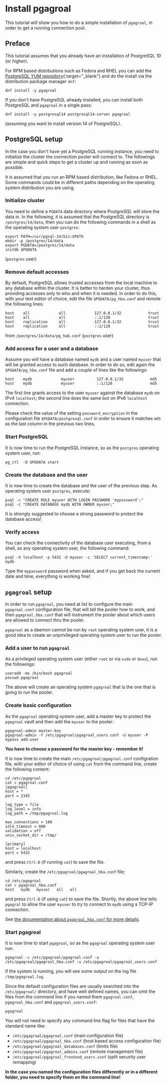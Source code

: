 # Install pgagroal

This tutorial will show you how to do a simple installation of `pgagroal`,
in order to get a running connection pool.

## Preface

This tutorial assumes that you already have an installation of PostgreSQL 10 (or higher).

For RPM based distributions such as Fedora and RHEL you can add the
[PostgreSQL YUM repository](https://yum.postgresql.org/){:target="_blank"}
and do the install via the distribution package manager `dnf`:

```
dnf install -y pgagroal
```

If you don't have PostgreSQL already installed, you can install both PostgreSQL and `pgagroal`
in a single pass:

```
dnf install -y postgresql14 postgresql14-server pgagroal
```

(assuming you want to install version 14 of PostgreSQL).

## PostgreSQL setup

In the case you don't have yet a PostgreSQL running instance, you need to initialize the cluster the connection pooler will connect to. The followings are simple and quick steps to get a cluster up and running as soon as possible.

It is assumed that you run an RPM based distribution, like Fedora or RHEL. Some commands could be in different paths depending on the operating system distribution you are using.

### Initialize cluster

You need to define a `PGDATA` data directory where PostgreSQL will store the data in.
In the following, it is assumed that the PostgreSQL directory is `/postgres/14/data`, then
you can do the following commands in a shell as the operating system user `postgres`:

```
export PATH=/usr/pgsql-14/bin:$PATH
mkdir -p /postgres/14/data
export PGDATA=/postgres/14/data
initdb $PGDATA
```

(`postgres` user)


### Remove default accesses

By default, PostgreSQL allows trusted accesses from the local machine to any database within the cluster.
It is better to harden your cluster, thus providing accesses only to who and when it is needed.
In order to do this, with your text editor of choice, edit the file `$PGDATA/pg_hba.conf` and remote the following lines:


```
host    all             all             127.0.0.1/32            trust
host    all             all             ::1/128                 trust
host    replication     all             127.0.0.1/32            trust
host    replication     all             ::1/128                 trust
```

from `/postgres/14/data/pg_hab.conf`
(`postgres` user)

### Add access for a user and a database

Assume you will have a database named `mydb` and a user named `myuser` that will be granted access to such database. In order to do so, edit again the `$PGDATA/pg_hba.conf` file and add a couple of lines like the followings:

```
host    mydb             myuser          127.0.0.1/32            md5
host    mydb             myuser          ::1/128                 md5
```

The first line  grants access to the user `myuser` against the database `mydb` on IPv4 `localhost`; the second line  does the same but on IPv6 `localhost` connection.

Please check the value of the setting `password_encryption` in the configuration file `$PGDATA/postgresql.conf` in order to ensure it matches `md5` as the last column in the previous two lines.


### Start PostgreSQL

It is now time to run the PostgreSQL instance, so as the `postgres` operating system user, run:

```
pg_ctl  -D $PGDATA start
```


### Create the database and the user

It is now time to create the database and the user of the previous step. As operating system user `postgres`, execute:

```
psql -c "CREATE ROLE myuser WITH LOGIN PASSWORD 'mypassword';"
psql -c "CREATE DATABASE mydb WITH OWNER myuser;"

```

It is strongly suggested to choose a strong password to protect the database access!


### Verify access

You can check the connectivity of the database user executing, from a shell, as any operating system user, the following command:

```
psql -h localhost -p 5432 -U myuser -c 'SELECT current_timestamp:'  mydb
```

Type the `mypassword` password when asked, and if you get back the current date and time, everything is working fine!


## `pgagroal` setup

In order to run `pgagroal`, you need at list to configure the main `pgagroal.conf` configuration file, that will tell the pooler how to work, and then `pgagroal_hba.conf` that will instrument the pooler about which users are allowed to connect thru the pooler.

`pgagroal` as a daemon cannot be run by `root` operating system user, it is a good idea to create an unprivileged operating system user to run the pooler.

### Add a user to run `pgagroal`

As a privileged operating system user (either `root` or via `sudo` or `doas`), run the followings:

```
useradd -ms /bin/bash pgagroal
passwd pgagroal
```

The above will create an operating system `pgagroal` that is the one that is going to run the pooler.


### Create basic configuration

As the `pgagroal` operating system user, add a master key to protect the `pgagroal` vault and then add the `myuser` to the pooler:

```
pgagroal-admin master-key
pgagroal-admin -f /etc/pgagroal/pgagroal_users.conf -U myuser -P mypass add-user
```

**You have to choose a password for the master key - remember it!**


It is now time to create the main `/etc/pgagroal/pgagroal.conf` configration file, with your editor of choice of using `cat` from the command line, create the following content:

```
cd /etc/pgagroal
cat > pgagroal.conf
[pgagroal]
host = *
port = 2345

log_type = file
log_level = info
log_path = /tmp/pgagroal.log

max_connections = 100
idle_timeout = 600
validation = off
unix_socket_dir = /tmp/

[primary]
host = localhost
port = 5432
```

and press `Ctrl-D` (if running `cat`) to save the file.

Similarly, create the `/etc/pgagroal/pgagroal_hba.conf` file;

```
cd /etc/pgagroal
cat > pgagroal_hba.conf
host   mydb   myuser   all   all
```

and press `Ctrl-D` (if using `cat`) to save the file. Shortly,
the above line tells `pgagral` to allow the user `myuser` to *try*
to connect to `mydb` using a TCP-IP connection.

See [the documentation about `pgagroal_hba.conf` for more details](https://github.com/agroal/pgagroal/blob/master/doc/CONFIGURATION.md#pgagroal_hba-configuration).


### Start pgagroal

It is now time to start `pgagroal`, so as the `pgagroal` operating system user run:

```
pgagroal -c /etc/pgagroal/pgagroal.conf -a /etc/pgagroal/pgagroal_hba.conf -u /etc/pgagroal/pgagroal_users.conf
```

If the system is running, you will see some output on the log file `/tmp/pgagroal.log`.

Since the default configuration files are usually searched into the `/etc/pgagroal/` directory, and have well defined names, you can omit the files from the command line if you named them `pgagroal.conf`, `pgagroal_hba.conf` and `pgagroal_users.conf`:


```
pgagroal
```

You will not need to specify any command line flag for files that have the standard name like:
- `/etc/pgagroal/pgagroal.conf` (main configuration file)
- `/etc/pgagroal/pgagroal_hba.conf` (host based access configuration file)
- `/etc/pgagroal/pgagroal_databases.conf` (limits file)
- `/etc/pgagroal/pgagroal_admins.conf` (remote management file)
- `/etc/pgagroal/pgagroal_frontend_users.conf` (split security user remapping)

**In the case you named the configuration files differently or in a different folder, you need to specify them on the command line!**
